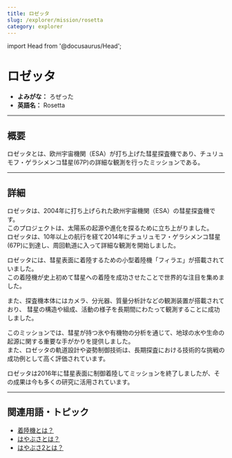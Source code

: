 ```yaml
---
title: ロゼッタ
slug: /explorer/mission/rosetta
category: explorer
---
```


import Head from '@docusaurus/Head';

<Head>
  <script type="application/ld+json">
    {`{
      "@context": "https://schema.org",
      "@type": "DefinedTerm",
      "name": "ロゼッタ",
      "inDefinedTermSet": "https://www.space-portal.org",
      "termCode": "explorer/mission/rosetta",
      "description": "ロゼッタとは、欧州宇宙機関（ESA）が打ち上げた彗星探査機であり、チュリュモフ・ゲラシメンコ彗星の詳細な観測を行ったミッションである。",
      "url": "https://www.space-portal.org/docs/explorer/mission/rosetta"
    }`}
  </script>
</Head>

# ロゼッタ

- **よみがな：** ろぜった  
- **英語名：** Rosetta  

---

## 概要

ロゼッタとは、欧州宇宙機関（ESA）が打ち上げた彗星探査機であり、チュリュモフ・ゲラシメンコ彗星(67P)の詳細な観測を行ったミッションである。

---

## 詳細

ロゼッタは、2004年に打ち上げられた欧州宇宙機関（ESA）の彗星探査機です。  
このプロジェクトは、太陽系の起源や進化を探るために立ち上がりました。  
ロゼッタは、10年以上の航行を経て2014年にチュリュモフ・ゲラシメンコ彗星(67P)に到達し、周回軌道に入って詳細な観測を開始しました。  

ロゼッタには、彗星表面に着陸するための小型着陸機「フィラエ」が搭載されていました。  
この着陸機が史上初めて彗星への着陸を成功させたことで世界的な注目を集めました。  

また、探査機本体にはカメラ、分光器、質量分析計などの観測装置が搭載されており、
彗星の構造や組成、活動の様子を長期間にわたって観測することに成功しました。  

このミッションでは、彗星が持つ氷や有機物の分析を通じて、地球の水や生命の起源に関する重要な手がかりを提供しました。  
また、ロゼッタの軌道設計や姿勢制御技術は、長期探査における技術的な挑戦の成功例として高く評価されています。  

ロゼッタは2016年に彗星表面に制御着陸してミッションを終了しましたが、その成果は今も多くの研究に活用されています。

---

## 関連用語・トピック

- [着陸機とは？](/docs/explorer/technology/lander)
- [はやぶさとは？](/docs/explorer/mission/hayabusa)
- [はやぶさ2とは？](/docs/explorer/mission/hayabusa2)
